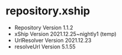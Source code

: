 # repository.xship

- Repository  Version 1.1.2
- xShip       Version 2021.12.25~nightly1 (temp)
- UrlResolver Version 2021.12.23
- resolveUrl  Version 5.1.55